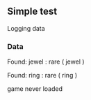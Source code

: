 ## Simple test

Logging data

### Data

Found: jewel : rare ( jewel )
Found: ring : rare ( ring )
game never loaded

